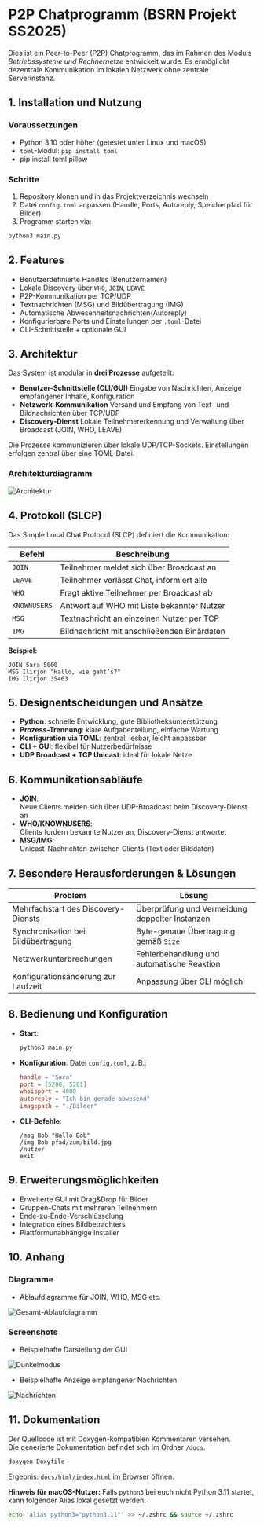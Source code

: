 # P2P Chatprogramm (BSRN Projekt SS2025)

Dies ist ein Peer-to-Peer (P2P) Chatprogramm, das im Rahmen des Moduls *Betriebssysteme und Rechnernetze* entwickelt wurde. Es ermöglicht dezentrale Kommunikation im lokalen Netzwerk ohne zentrale Serverinstanz.

## 1. Installation und Nutzung

### Voraussetzungen

- Python 3.10 oder höher (getestet unter Linux und macOS)
- `toml`-Modul: `pip install toml`
- pip install toml pillow

### Schritte

1. Repository klonen und in das Projektverzeichnis wechseln
2. Datei `config.toml` anpassen (Handle, Ports, Autoreply, Speicherpfad für Bilder)
3. Programm starten via:

```bash
python3 main.py
```

## 2. Features

- Benutzerdefinierte Handles (Benutzernamen)
- Lokale Discovery über `WHO`, `JOIN`, `LEAVE`
- P2P-Kommunikation per TCP/UDP
- Textnachrichten (MSG) und Bildübertragung (IMG)
- Automatische Abwesenheitsnachrichten(Autoreply) 
- Konfigurierbare Ports und Einstellungen per `.toml`-Datei
- CLI-Schnittstelle + optionale GUI


## 3. Architektur

Das System ist modular in **drei Prozesse** aufgeteilt:

- **Benutzer-Schnittstelle (CLI/GUI)** 
  Eingabe von Nachrichten, Anzeige empfangener Inhalte, Konfiguration
- **Netzwerk-Kommunikation** 
  Versand und Empfang von Text- und Bildnachrichten über TCP/UDP
- **Discovery-Dienst** 
  Lokale Teilnehmererkennung und Verwaltung über Broadcast (JOIN, WHO, LEAVE)

Die Prozesse kommunizieren über lokale UDP/TCP-Sockets. Einstellungen erfolgen zentral über eine TOML-Datei.

### Architekturdiagramm

![Architektur](docs/Architektur.png)

## 4. Protokoll (SLCP)

Das Simple Local Chat Protocol (SLCP) definiert die Kommunikation:

| Befehl      | Beschreibung                                    |
|-------------|-------------------------------------------------|
| `JOIN`      | Teilnehmer meldet sich über Broadcast an        |
| `LEAVE`     | Teilnehmer verlässt Chat, informiert alle       |
| `WHO`       | Fragt aktive Teilnehmer per Broadcast ab        |
| `KNOWNUSERS`| Antwort auf WHO mit Liste bekannter Nutzer      |
| `MSG`       | Textnachricht an einzelnen Nutzer per TCP       |
| `IMG`       | Bildnachricht mit anschließenden Binärdaten     |

**Beispiel:**  
```
JOIN Sara 5000
MSG Ilirjon "Hallo, wie geht’s?"
IMG Ilirjon 35463
```


## 5. Designentscheidungen und Ansätze

- **Python**: schnelle Entwicklung, gute Bibliotheksunterstützung
- **Prozess-Trennung**: klare Aufgabenteilung, einfache Wartung
- **Konfiguration via TOML**: zentral, lesbar, leicht anpassbar
- **CLI + GUI**: flexibel für Nutzerbedürfnisse
- **UDP Broadcast + TCP Unicast**: ideal für lokale Netze


## 6. Kommunikationsabläufe

- **JOIN**:  
  Neue Clients melden sich über UDP-Broadcast beim Discovery-Dienst an  
- **WHO/KNOWNUSERS**:  
  Clients fordern bekannte Nutzer an, Discovery-Dienst antwortet  
- **MSG/IMG**:  
  Unicast-Nachrichten zwischen Clients (Text oder Bilddaten)


## 7. Besondere Herausforderungen & Lösungen

| Problem                             | Lösung                                         |
|-------------------------------------|------------------------------------------------|
| Mehrfachstart des Discovery-Diensts | Überprüfung und Vermeidung doppelter Instanzen |
| Synchronisation bei Bildübertragung | Byte-genaue Übertragung gemäß `Size`           |
| Netzwerkunterbrechungen             | Fehlerbehandlung und automatische Reaktion     |
| Konfigurationsänderung zur Laufzeit | Anpassung über CLI möglich                     |


## 8. Bedienung und Konfiguration

- **Start**:
  ```bash
  python3 main.py
  ```
- **Konfiguration**: Datei `config.toml`, z. B.:
  ```toml
  handle = "Sara"
  port = [5200, 5201]
  whoisport = 4000
  autoreply = "Ich bin gerade abwesend"
  imagepath = "./Bilder"
  ```

- **CLI-Befehle**:
  ```
  /msg Bob "Hallo Bob"
  /img Bob pfad/zum/bild.jpg
  /nutzer
  exit
  ```


## 9. Erweiterungsmöglichkeiten

- Erweiterte GUI mit Drag&Drop für Bilder
- Gruppen-Chats mit mehreren Teilnehmern
- Ende-zu-Ende-Verschlüsselung
- Integration eines Bildbetrachters
- Plattformunabhängige Installer

## 10. Anhang

### Diagramme

- Ablaufdiagramme für JOIN, WHO, MSG etc.

![Gesamt-Ablaufdiagramm](docs/Ablaufdiagramm.png)


### Screenshots

- Beispielhafte Darstellung der GUI  

![Dunkelmodus](docs/Bildschirmfoto%202025-06-22%20um%2023.04.27.png)

- Beispielhafte Anzeige empfangener Nachrichten 

![Nachrichten](docs/nachrichten.png)


## 11. Dokumentation

Der Quellcode ist mit Doxygen-kompatiblen Kommentaren versehen.  
Die generierte Dokumentation befindet sich im Ordner `/docs`.

```bash
doxygen Doxyfile
```

Ergebnis: `docs/html/index.html` im Browser öffnen.

**Hinweis für macOS-Nutzer:** Falls `python3` bei euch nicht Python 3.11 startet, kann folgender Alias lokal gesetzt werden:

```bash
echo 'alias python3="python3.11"' >> ~/.zshrc && source ~/.zshrc
```
